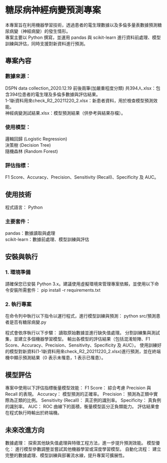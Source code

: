 # 糖尿病神經病變預測專案
本專案旨在利用機器學習技術，透過患者的電生理數據以及多倫多量表數據預測糖尿病變（神經病變）的發生情形。  
專案主要以 Python 撰寫，並運用 pandas 與 scikit-learn 進行資料前處理、模型訓練與評估，同時支援對新資料進行預測。

## 專案內容
### 數據來源：
DSPN data collection_2020.12.19 前後兩筆(加嚴重程度分類) 共394人.xlsx：包含394位患者的電生理及多倫多數據與評估結果。  
1-1新資料用來check_R2_20211220_2.xlsx：新患者資料，用於檢查模型預測效能。  
神經病變測試結果.xlsx：模型預測結果（供參考與結果存檔）。

### 使用模型：
邏輯回歸 (Logistic Regression)  
決策樹 (Decision Tree)  
隨機森林 (Random Forest)

### 評估指標：
F1 Score、Accuracy、Precision、Sensitivity (Recall)、Specificity 及 AUC。

## 使用技術
程式語言： Python

### 主要套件：
pandas：數據讀取與處理  
scikit-learn：數據前處理、模型訓練與評估



## 安裝與執行
### 1. 環境準備
請確保您已安裝 Python 3.x。建議使用虛擬環境來管理專案依賴，並使用以下命令安裝所需套件：
pip install -r requirements.txt

### 2. 執行專案
在命令列中執行以下指令以運行程式，進行模型訓練與預測：
python src/預測患者是否有糖尿病變.py

程式會依序執行以下步驟：
讀取原始數據並進行缺失值處理。
分割訓練集與測試集，並建立多個機器學習模型。
輸出各模型的評估結果（包括混淆矩陣、F1 Score、Accuracy、Precision、Sensitivity、Specificity 及 AUC）。
使用訓練好的模型對新資料(1-1新資料用來check_R2_20211220_2.xlsx)進行預測，並在終端機中顯示預測結果（0 表示未罹患，1 表示已罹患）。

## 模型評估
專案中使用以下評估指標衡量模型效能：
F1 Score： 綜合考慮 Precision 與 Recall 的表現。
Accuracy： 模型預測的正確率。
Precision： 預測為正類中實際為正類的比例。
Sensitivity (Recall)： 真正例的識別率。
Specificity： 真負例的識別率。
AUC： ROC 曲線下的面積，衡量模型區分正負類能力。
評估結果會在程式執行時輸出於終端機。

## 未來改進方向
數據處理： 探索其他缺失值處理與特徵工程方法，進一步提升預測效能。
模型優化： 進行模型參數調整並嘗試其他機器學習或深度學習模型。
自動化流程： 建立完整的數據處理、模型訓練與部署流水線，提升專案可擴展性。
